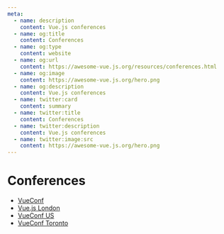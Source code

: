 ```yaml
---
meta:
  - name: description
    content: Vue.js conferences
  - name: og:title
    content: Conferences
  - name: og:type
    content: website
  - name: og:url
    content: https://awesome-vue.js.org/resources/conferences.html
  - name: og:image
    content: https://awesome-vue.js.org/hero.png
  - name: og:description
    content: Vue.js conferences
  - name: twitter:card
    content: summary
  - name: twitter:title
    content: Conferences
  - name: twitter:description
    content: Vue.js conferences
  - name: twitter:image:src
    content: https://awesome-vue.js.org/hero.png
---
```


# Conferences

- [VueConf](https://conf.vuejs.org)
- [Vue.js London](https://vuejs.london)
- [VueConf US](https://vueconf.us)
- [VueConf Toronto](https://vuetoronto.com)
